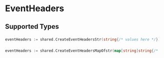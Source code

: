# EventHeaders


## Supported Types

### 

```go
eventHeaders := shared.CreateEventHeadersStr(string{/* values here */})
```

### 

```go
eventHeaders := shared.CreateEventHeadersMapOfstr(map[string]string{/* values here */})
```

